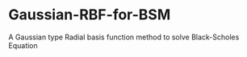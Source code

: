 # Gaussian-RBF-for-BSM
A Gaussian type Radial basis function method to solve Black-Scholes Equation
